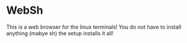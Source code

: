 # WebSh
This is a web browser for the linux terminals! You do not have to install anything (mabye sh) the setup installs it all!
